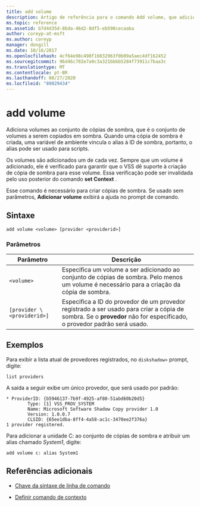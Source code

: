 ```yaml
---
title: add volume
description: Artigo de referência para o comando Add volume, que adiciona volumes ao conjunto de cópias de sombra, que é o conjunto de volumes a serem copiados por sombra.
ms.topic: reference
ms.assetid: b7d4d35d-8bda-46d2-8df5-eb598cecaaba
author: coreyp-at-msft
ms.author: coreyp
manager: dongill
ms.date: 10/16/2017
ms.openlocfilehash: 4cf64e98c498f16032963f0b09a5aec4df162452
ms.sourcegitcommit: 96d46c702e7a9c3a321bbbb5284f73911c7baa3c
ms.translationtype: MT
ms.contentlocale: pt-BR
ms.lasthandoff: 08/27/2020
ms.locfileid: "89029434"
---
```

# <a name="add-volume"></a>add volume

Adiciona volumes ao conjunto de cópias de sombra, que é o conjunto de volumes a serem copiados em sombra. Quando uma cópia de sombra é criada, uma variável de ambiente vincula o alias à ID de sombra, portanto, o alias pode ser usado para scripts.

Os volumes são adicionados um de cada vez. Sempre que um volume é adicionado, ele é verificado para garantir que o VSS dê suporte à criação de cópia de sombra para esse volume. Essa verificação pode ser invalidada pelo uso posterior do comando **set Context** .

Esse comando é necessário para criar cópias de sombra. Se usado sem parâmetros, **Adicionar volume** exibirá a ajuda no prompt de comando.

## <a name="syntax"></a>Sintaxe

```
add volume <volume> [provider <providerid>]
```

### <a name="parameters"></a>Parâmetros

| Parâmetro | Descrição |
| --------- | ----------- |
| `<volume>` | Especifica um volume a ser adicionado ao conjunto de cópias de sombra. Pelo menos um volume é necessário para a criação da cópia de sombra. |
| `[provider \<providerid>]` | Especifica a ID do provedor de um provedor registrado a ser usado para criar a cópia de sombra. Se o **provedor** não for especificado, o provedor padrão será usado. |

## <a name="examples"></a>Exemplos

Para exibir a lista atual de provedores registrados, no `diskshadow>` prompt, digite:

```
list providers
```

A saída a seguir exibe um único provedor, que será usado por padrão:

```
* ProviderID: {b5946137-7b9f-4925-af80-51abd60b20d5}
        Type: [1] VSS_PROV_SYSTEM
        Name: Microsoft Software Shadow Copy provider 1.0
        Version: 1.0.0.7
        CLSID: {65ee1dba-8ff4-4a58-ac1c-3470ee2f376a}
1 provider registered.
```

Para adicionar a unidade C: ao conjunto de cópias de sombra e atribuir um alias chamado *System1*, digite:

```
add volume c: alias System1
```

## <a name="additional-references"></a>Referências adicionais

- [Chave da sintaxe de linha de comando](command-line-syntax-key.md)

- [Definir comando de contexto](set-context.md)
